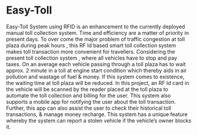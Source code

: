 # Easy-Toll
Easy-Toll System using RFID is an enhancement to the currently deployed manual toll collection system. Time and efficiency are a matter of priority in present days. To over come the major problem of traffic congestion at toll plaza during peak hours , this RF Id based smart toll collection system makes toll transaction more convenient for travellers. Considering the present toll collection system , where all vehicles have to stop and pay taxes. On an average each vehicle passing through a toll plaza has to wait approx. 2 minute in a toll at engine start condition which thereby aids in air pollution and wastage of fuel &amp; money. If this system comes to existence, the waiting time at toll plaza will be reduced. In this project, an RF Id card in the vehicle will be scanned by the reader placed at the toll plaza to automate the toll collection and billing for the user. This system also supports a mobile app for notifying the user about the toll transaction. Further, this app can also assist the user to check their historical toll transactions, &amp; manage money recharge. This system has a unique feature whereby the system can report a stolen vehicle if the vehicle’s owner blocks it.
